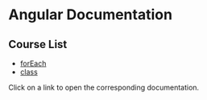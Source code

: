 
# Angular Documentation

## Course List

- [forEach](javascript/foreach.md)
- [class](angular/class.md)

Click on a link to open the corresponding documentation.
